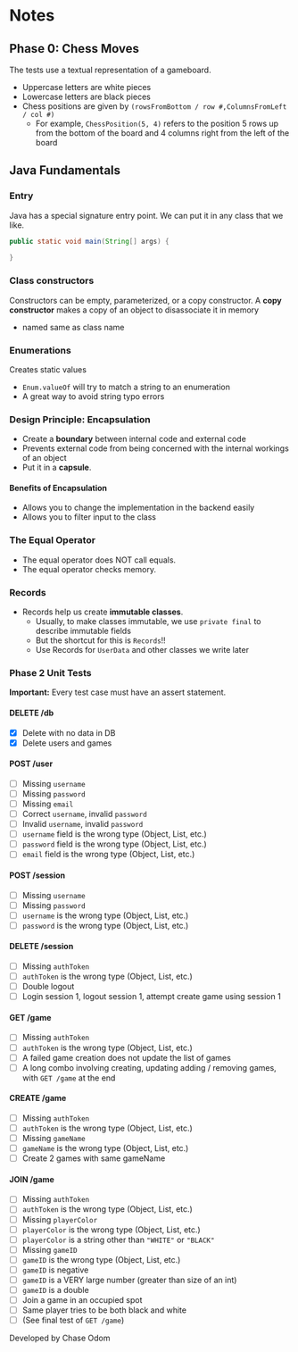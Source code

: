 # Notes

## Phase 0: Chess Moves

The tests use a textual representation of a gameboard.

- Uppercase letters are white pieces
- Lowercase letters are black pieces
- Chess positions are given by `(rowsFromBottom / row #,ColumnsFromLeft / col #)`
  - For example, `ChessPosition(5, 4)` refers to the position 5 rows up from the bottom of the board and 4 columns right from the left of the board

## Java Fundamentals

### Entry

Java has a special signature entry point. We can put it in any class that we like.
```java
public static void main(String[] args) {
    
}
```

### Class constructors

Constructors can be empty, parameterized, or a copy constructor. A **copy constructor** makes a copy of an object to disassociate it in memory

- named same as class name

### Enumerations

Creates static values
- `Enum.valueOf` will try to match a string to an enumeration
- A great way to avoid string typo errors

### Design Principle: Encapsulation

- Create a **boundary** between internal code and external code
- Prevents external code from being concerned with the internal workings of an object
- Put it in a **capsule**.

#### Benefits of Encapsulation

- Allows you to change the implementation in the backend easily
- Allows you to filter input to the class

### The Equal Operator

- The equal operator does NOT call equals.
- The equal operator checks memory.

### Records

- Records help us create **immutable classes**.
  - Usually, to make classes immutable, we use `private final` to describe immutable fields
  - But the shortcut for this is `Records`!!
  - Use Records for `UserData` and other classes we write later

### Phase 2 Unit Tests

**Important:** Every test case must have an assert statement.

#### DELETE /db

- [x] Delete with no data in DB
- [x] Delete users and games

#### POST /user

- [ ] Missing `username`
- [ ] Missing `password`
- [ ] Missing `email`
- [ ] Correct `username`, invalid `password`
- [ ] Invalid `username`, invalid `password`
- [ ] `username` field is the wrong type (Object, List, etc.)
- [ ] `password` field is the wrong type (Object, List, etc.)
- [ ] `email` field is the wrong type (Object, List, etc.)

#### POST /session

- [ ] Missing `username`
- [ ] Missing `password`
- [ ] `username` is the wrong type (Object, List, etc.)
- [ ] `password` is the wrong type (Object, List, etc.)

#### DELETE /session

- [ ] Missing `authToken`
- [ ] `authToken` is the wrong type (Object, List, etc.)
- [ ] Double logout
- [ ] Login session 1, logout session 1, attempt create game using session 1

#### GET /game

- [ ] Missing `authToken`
- [ ] `authToken` is the wrong type (Object, List, etc.)
- [ ] A failed game creation does not update the list of games
- [ ] A long combo involving creating, updating adding / removing games, with `GET /game` at the end

#### CREATE /game

- [ ] Missing `authToken`
- [ ] `authToken` is the wrong type (Object, List, etc.)
- [ ] Missing `gameName`
- [ ] `gameName` is the wrong type (Object, List, etc.)
- [ ] Create 2 games with same gameName

#### JOIN /game

- [ ] Missing `authToken`
- [ ] `authToken` is the wrong type (Object, List, etc.)
- [ ] Missing `playerColor`
- [ ] `playerColor` is the wrong type (Object, List, etc.)
- [ ] `playerColor` is a string other than `"WHITE"` or `"BLACK"`
- [ ] Missing `gameID`
- [ ] `gameID` is the wrong type (Object, List, etc.)
- [ ] `gameID` is negative
- [ ] `gameID` is a VERY large number (greater than size of an int)
- [ ] `gameID` is a double
- [ ] Join a game in an occupied spot
- [ ] Same player tries to be both black and white
- [ ] (See final test of `GET /game`)

Developed by Chase Odom
